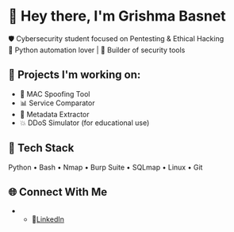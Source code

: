 # 👋 Hey there, I'm Grishma Basnet

🛡️ Cybersecurity student focused on Pentesting & Ethical Hacking  
🐍 Python automation lover | 🔧 Builder of security tools

## 🔨 Projects I'm working on:
- 🔐 MAC Spoofing Tool
- 📊 Service Comparator
- 🧾 Metadata Extractor
- 💥 DDoS Simulator (for educational use)

## 🚀 Tech Stack
Python • Bash • Nmap • Burp Suite • SQLmap • Linux • Git

## 🌐 Connect With Me
- - 🔗[LinkedIn](https://www.linkedin.com/in/grishma-basnet-1744b5333/)


